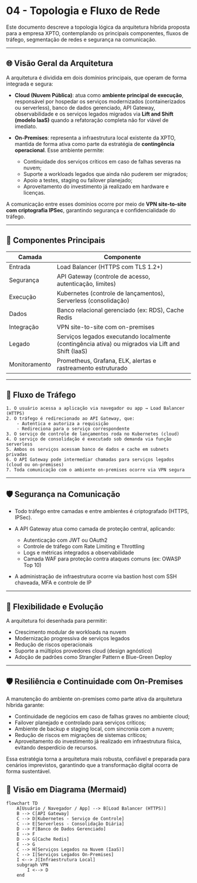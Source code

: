 # 04 - Topologia e Fluxo de Rede

Este documento descreve a topologia lógica da arquitetura híbrida proposta para a empresa XPTO, contemplando os principais componentes, fluxos de tráfego, segmentação de redes e segurança na comunicação.

---

## 🌐 Visão Geral da Arquitetura

A arquitetura é dividida em dois domínios principais, que operam de forma integrada e segura:

- **Cloud (Nuvem Pública)**: atua como **ambiente principal de execução**, responsável por hospedar os serviços modernizados (containerizados ou serverless), banco de dados gerenciado, API Gateway, observabilidade e os serviços legados migrados via **Lift and Shift (modelo IaaS)** quando a refatoração completa não for viável de imediato.

- **On-Premises**: representa a infraestrutura local existente da XPTO, mantida de forma ativa como parte da estratégia de **contingência operacional**. Esse ambiente permite:
  - Continuidade dos serviços críticos em caso de falhas severas na nuvem;
  - Suporte a workloads legados que ainda não puderem ser migrados;
  - Apoio a testes, staging ou failover planejado;
  - Aproveitamento do investimento já realizado em hardware e licenças.

A comunicação entre esses domínios ocorre por meio de **VPN site-to-site com criptografia IPSec**, garantindo segurança e confidencialidade do tráfego.

---

## 🧱 Componentes Principais

| Camada        | Componente                                                                                        |
| ------------- | ------------------------------------------------------------------------------------------------- |
| Entrada       | Load Balancer (HTTPS com TLS 1.2+)                                                                |
| Segurança     | API Gateway (controle de acesso, autenticação, limites)                                           |
| Execução      | Kubernetes (controle de lançamentos), Serverless (consolidação)                                   |
| Dados         | Banco relacional gerenciado (ex: RDS), Cache Redis                                                |
| Integração    | VPN site-to-site com on-premises                                                                  |
| Legado        | Serviços legados executando localmente (contingência ativa) ou migrados via Lift and Shift (IaaS) |
| Monitoramento | Prometheus, Grafana, ELK, alertas e rastreamento estruturado                                      |

---

## 🔄 Fluxo de Tráfego

```plaintext
1. O usuário acessa a aplicação via navegador ou app → Load Balancer (HTTPS)
2. O tráfego é redirecionado ao API Gateway, que:
    - Autentica e autoriza a requisição
    - Redireciona para o serviço correspondente
3. O serviço de controle de lançamentos roda no Kubernetes (cloud)
4. O serviço de consolidação é executado sob demanda via função serverless
5. Ambos os serviços acessam banco de dados e cache em subnets privadas
6. O API Gateway pode intermediar chamadas para serviços legados (cloud ou on-premises)
7. Toda comunicação com o ambiente on-premises ocorre via VPN segura
```

---

## 🛡️ Segurança na Comunicação

- Todo tráfego entre camadas e entre ambientes é criptografado (HTTPS, IPSec).
- A API Gateway atua como camada de proteção central, aplicando:

  - Autenticação com JWT ou OAuth2
  - Controle de tráfego com Rate Limiting e Throttling
  - Logs e métricas integrados a observabilidade
  - Camada WAF para proteção contra ataques comuns (ex: OWASP Top 10)

- A administração de infraestrutura ocorre via bastion host com SSH chaveada, MFA e controle de IP

---

## 🔀 Flexibilidade e Evolução

A arquitetura foi desenhada para permitir:

- Crescimento modular de workloads na nuvem
- Modernização progressiva de serviços legados
- Redução de riscos operacionais
- Suporte a múltiplos provedores cloud (design agnóstico)
- Adoção de padrões como Strangler Pattern e Blue-Green Deploy

---

## 🛡️ Resiliência e Continuidade com On-Premises

A manutenção do ambiente on-premises como parte ativa da arquitetura híbrida garante:

- Continuidade de negócios em caso de falhas graves no ambiente cloud;
- Failover planejado e controlado para serviços críticos;
- Ambiente de backup e staging local, com sincronia com a nuvem;
- Redução de riscos em migrações de sistemas críticos;
- Aproveitamento do investimento já realizado em infraestrutura física, evitando desperdício de recursos.

Essa estratégia torna a arquitetura mais robusta, confiável e preparada para cenários imprevistos, garantindo que a transformação digital ocorra de forma sustentável.

## 🧭 Visão em Diagrama (Mermaid)

```mermaid
flowchart TD
    A[Usuário / Navegador / App] --> B[Load Balancer (HTTPS)]
    B --> C[API Gateway]
    C --> D[Kubernetes - Serviço de Controle]
    C --> E[Serverless - Consolidação Diária]
    D --> F[Banco de Dados Gerenciado]
    E --> F
    D --> G[Cache Redis]
    E --> G
    C --> H[Serviços Legados na Nuvem (IaaS)]
    C --> I[Serviços Legados On-Premises]
    I <--> J[Infraestrutura Local]
    subgraph VPN
        I <--> D
    end
```
